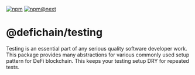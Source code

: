 [![npm](https://img.shields.io/npm/v/@defichain/testing)](https://www.npmjs.com/package/@defichain/testing/v/latest)
[![npm@next](https://img.shields.io/npm/v/@defichain/testing/next)](https://www.npmjs.com/package/@defichain/testing/v/next)

# @defichain/testing

Testing is an essential part of any serious quality software developer work. This package provides many abstractions for
various commonly used setup pattern for DeFi blockchain. This keeps your testing setup DRY for repeated tests.
